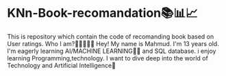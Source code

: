 # KNn-Book-recomandation📚📊📈
This is repository which contain the code of
recomanding book based on User ratings.
Who I am?👨‍💻🇧🇩🤖
Hey! My name is Mahmud. I'm 13 years old. I'm eagerly learning AI/MACHINE LEARNING🤖🦾 and SQL database. i enjoy learning Programming,technology. I want to dive deep into the world of Technology and Artificial Intelligence🤖
